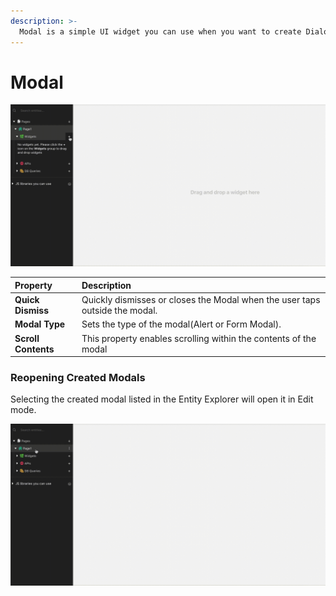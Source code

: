 ```yaml
---
description: >-
  Modal is a simple UI widget you can use when you want to create Dialogs, Popovers or Alerts.
---
```


# Modal

![Click to expand](../.gitbook/assets/modal.gif)

| Property | Description |
| :--- | :--- |
| **Quick Dismiss** | Quickly dismisses or closes the Modal when the user taps outside the modal. |
| **Modal Type** | Sets the type of the modal(Alert or Form Modal). |
| **Scroll Contents** | This property enables scrolling within the contents of the modal  |

### Reopening Created Modals
Selecting the created modal listed in the Entity Explorer will open it in Edit mode.

![Click to expand](../.gitbook/assets/open-created-modal.gif)